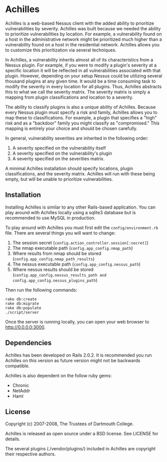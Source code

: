 Achilles
========

Achilles is a web-based Nessus client with the added ability to prioritize vulnerabilities by severity. Achilles was built because we needed the ability to prioritize vulnerabilities by location. For example, a vulnerability found on a host in the administrative network might be prioritized much higher than a vulnerability found on a host in the residential network. Achilles allows you to customize this prioritization via several techniques.

In Achilles, a vulnerability inherits almost all of its characteristics from a Nessus plugin. For example, if you were to modify a plugin's severity at a specific location it will be reflected in all vulnerabilities associated with that plugin. However, depending on your setup Nessus could be utilizing several thousand plugins at any given time. It would be a time consuming task to modify the severity in every location for all plugins. Thus, Achilles abstracts this to what we call the severity matrix. The severity matrix is simply a mapping from plugin classifications and location to a severity. 

The ability to classify plugins is also a unique ability of Achilles. Because every Nessus plugin must specify a risk and family, Achilles allows you to map these to classifications. For example, a plugin that specifies a "high" risk and as a "backdoor" family you might classify as "compromised." This mapping is entirely your choice and should be chosen carefully.

In general, vulnerability severities are inherited in the following order:

  1. A severity specified on the vulnerability itself
  2. A severity specified on the vulnerability's plugin
  3. A severity specified on the severities matrix.

A minimal Achilles installation should specify locations, plugin classifications, and the severity matrix. Achilles will run with these being empty, but will be unable to prioritize vulnerabilities.

Installation
------------

Installing Achilles is similar to any other Rails-based application. You can play around with Achilles locally using a sqlite3 database but is recommended to use MySQL in production.

To play around with Achilles you must first edit the `config/environment.rb` file. There are several things you will want to change:

  1. The session secret (`config.action_controller.session[:secret]`)
  2. The nmap executable path (`config.app_config.nmap_path`)
  3. Where results from nmap should be stored  (`config.app_config.nmap_path_results`)
  4. The nessus executable path (`config.app_config.nessus_path`)
  5. Where nessus results should be stored (`config.app_config.nessus_results_path and config.app_config.nessus_plugins_path`)

Then run the following commands:

    rake db:create
    rake db:migrate
    rake db:populate
    ./script/server

Once the server is running locally, you can open your web browser to <http://0.0.0.0:3000>.

Dependencies
------------

Achilles has been developed on Rails 2.0.2. It is recommended you run Achilles on this version as future version might not be backwards compatible.

Achilles is also dependent on the follow ruby gems:
  - Chronic
  - NetAddr
  - Haml

License
-------

Copyright (c) 2007-2008, The Trustees of Dartmouth College.

Achilles is released as open source under a BSD license. See LICENSE for details.

The several plugins (./vendor/plugins/) included in Achilles are copyright their respective authors.
